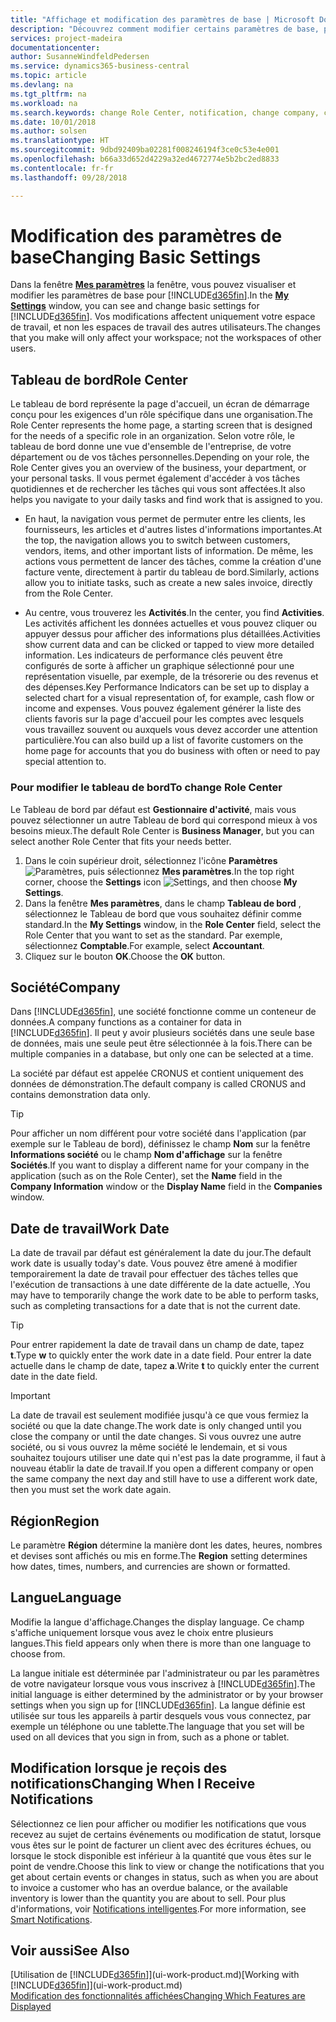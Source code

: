 ```yaml
---
title: "Affichage et modification des paramètres de base | Microsoft Docs"
description: "Découvrez comment modifier certains paramètres de base, par exemple, le tableau de bord, la société ou la date de travail."
services: project-madeira
documentationcenter: 
author: SusanneWindfeldPedersen
ms.service: dynamics365-business-central
ms.topic: article
ms.devlang: na
ms.tgt_pltfrm: na
ms.workload: na
ms.search.keywords: change Role Center, notification, change company, change work date
ms.date: 10/01/2018
ms.author: solsen
ms.translationtype: HT
ms.sourcegitcommit: 9dbd92409ba02281f008246194f3ce0c53e4e001
ms.openlocfilehash: b66a33d652d4229a32ed4672774e5b2bc2ed8833
ms.contentlocale: fr-fr
ms.lasthandoff: 09/28/2018

---
```

# <a name="changing-basic-settings"></a><span data-ttu-id="b17a5-103">Modification des paramètres de base</span><span class="sxs-lookup"><span data-stu-id="b17a5-103">Changing Basic Settings</span></span>
<span data-ttu-id="b17a5-104">Dans la fenêtre [**Mes paramètres**](https://businesscentral.dynamics.com?page=9176 "Accédez directement à votre page Paramètres utilisateurs dans Business Central") la fenêtre, vous pouvez visualiser et modifier les paramètres de base pour [!INCLUDE[d365fin](includes/d365fin_md.md)].</span><span class="sxs-lookup"><span data-stu-id="b17a5-104">In the [**My Settings**](https://businesscentral.dynamics.com?page=9176 "Go directly to your user settings page in Business Central") window, you can see and change basic settings for [!INCLUDE[d365fin](includes/d365fin_md.md)].</span></span> <span data-ttu-id="b17a5-105">Vos modifications affectent uniquement votre espace de travail, et non les espaces de travail des autres utilisateurs.</span><span class="sxs-lookup"><span data-stu-id="b17a5-105">The changes that you make will only affect your workspace; not the workspaces of other users.</span></span>  

## <a name="role-center"></a> <span data-ttu-id="b17a5-106">Tableau de bord</span><span class="sxs-lookup"><span data-stu-id="b17a5-106">Role Center</span></span>
<span data-ttu-id="b17a5-107">Le tableau de bord représente la page d'accueil, un écran de démarrage conçu pour les exigences d'un rôle spécifique dans une organisation.</span><span class="sxs-lookup"><span data-stu-id="b17a5-107">The Role Center represents the home page, a starting screen that is designed for the needs of a specific role in an organization.</span></span> <span data-ttu-id="b17a5-108">Selon votre rôle, le tableau de bord donne une vue d'ensemble de l'entreprise, de votre département ou de vos tâches personnelles.</span><span class="sxs-lookup"><span data-stu-id="b17a5-108">Depending on your role, the Role Center gives you an overview of the business, your department, or your personal tasks.</span></span> <span data-ttu-id="b17a5-109">Il vous permet également d'accéder à vos tâches quotidiennes et de rechercher les tâches qui vous sont affectées.</span><span class="sxs-lookup"><span data-stu-id="b17a5-109">It also helps you navigate to your daily tasks and find work that is assigned to you.</span></span>

-   <span data-ttu-id="b17a5-110">En haut, la navigation vous permet de permuter entre les clients, les fournisseurs, les articles et d'autres listes d'informations importantes.</span><span class="sxs-lookup"><span data-stu-id="b17a5-110">At the top, the navigation allows you to switch between customers, vendors, items, and other important lists of information.</span></span> <span data-ttu-id="b17a5-111">De même, les actions vous permettent de lancer des tâches, comme la création d'une facture vente, directement à partir du tableau de bord.</span><span class="sxs-lookup"><span data-stu-id="b17a5-111">Similarly, actions allow you to initiate tasks, such as create a new sales invoice, directly from the Role Center.</span></span>

-   <span data-ttu-id="b17a5-112">Au centre, vous trouverez les **Activités**.</span><span class="sxs-lookup"><span data-stu-id="b17a5-112">In the center, you find **Activities**.</span></span> <span data-ttu-id="b17a5-113">Les activités affichent les données actuelles et vous pouvez cliquer ou appuyer dessus pour afficher des informations plus détaillées.</span><span class="sxs-lookup"><span data-stu-id="b17a5-113">Activities show current data and can be clicked or tapped to view more detailed information.</span></span> <span data-ttu-id="b17a5-114">Les indicateurs de performance clés peuvent être configurés de sorte à afficher un graphique sélectionné pour une représentation visuelle, par exemple, de la trésorerie ou des revenus et des dépenses.</span><span class="sxs-lookup"><span data-stu-id="b17a5-114">Key Performance Indicators can be set up to display a selected chart for a visual representation of, for example, cash flow or income and expenses.</span></span> <span data-ttu-id="b17a5-115">Vous pouvez également générer la liste des clients favoris sur la page d'accueil pour les comptes avec lesquels vous travaillez souvent ou auxquels vous devez accorder une attention particulière.</span><span class="sxs-lookup"><span data-stu-id="b17a5-115">You can also build up a list of favorite customers on the home page for accounts that you do business with often or need to pay special attention to.</span></span>

### <a name="to-change-role-center"></a><span data-ttu-id="b17a5-116">Pour modifier le tableau de bord</span><span class="sxs-lookup"><span data-stu-id="b17a5-116">To change Role Center</span></span>
<span data-ttu-id="b17a5-117">Le Tableau de bord par défaut est **Gestionnaire d'activité**, mais vous pouvez sélectionner un autre Tableau de bord qui correspond mieux à vos besoins mieux.</span><span class="sxs-lookup"><span data-stu-id="b17a5-117">The default Role Center is **Business Manager**, but you can select another Role Center that fits your needs better.</span></span>
1. <span data-ttu-id="b17a5-118">Dans le coin supérieur droit, sélectionnez l'icône **Paramètres** ![Paramètres](media/ui-experience/settings_icon_small.png "Icône Paramètres du tableau de bord"), puis sélectionnez **Mes paramètres**.</span><span class="sxs-lookup"><span data-stu-id="b17a5-118">In the top right corner, choose the **Settings** icon ![Settings](media/ui-experience/settings_icon_small.png "Settings icon for role center"), and then choose **My Settings**.</span></span>
2. <span data-ttu-id="b17a5-119">Dans la fenêtre **Mes paramètres**, dans le champ **Tableau de bord** , sélectionnez le Tableau de bord que vous souhaitez définir comme standard.</span><span class="sxs-lookup"><span data-stu-id="b17a5-119">In the **My Settings** window, in the **Role Center** field, select the Role Center that you want to set as the standard.</span></span> <span data-ttu-id="b17a5-120">Par exemple, sélectionnez **Comptable**.</span><span class="sxs-lookup"><span data-stu-id="b17a5-120">For example, select **Accountant**.</span></span>
3. <span data-ttu-id="b17a5-121">Cliquez sur le bouton **OK**.</span><span class="sxs-lookup"><span data-stu-id="b17a5-121">Choose the **OK** button.</span></span>

## <a name="company"></a><span data-ttu-id="b17a5-122">Société</span><span class="sxs-lookup"><span data-stu-id="b17a5-122">Company</span></span>
<span data-ttu-id="b17a5-123">Dans [!INCLUDE[d365fin](includes/d365fin_md.md)], une société fonctionne comme un conteneur de données.</span><span class="sxs-lookup"><span data-stu-id="b17a5-123">A company functions as a container for data in [!INCLUDE[d365fin](includes/d365fin_md.md)].</span></span> <span data-ttu-id="b17a5-124">Il peut y avoir plusieurs sociétés dans une seule base de données, mais une seule peut être sélectionnée à la fois.</span><span class="sxs-lookup"><span data-stu-id="b17a5-124">There can be multiple companies in a database, but only one can be selected at a time.</span></span>

<span data-ttu-id="b17a5-125">La société par défaut est appelée CRONUS et contient uniquement des données de démonstration.</span><span class="sxs-lookup"><span data-stu-id="b17a5-125">The default company is called CRONUS and contains demonstration data only.</span></span>

> [!TIP]  
>   <span data-ttu-id="b17a5-126">Pour afficher un nom différent pour votre société dans l'application (par exemple sur le Tableau de bord), définissez le champ **Nom** sur la fenêtre **Informations société** ou le champ **Nom d'affichage** sur la fenêtre **Sociétés**.</span><span class="sxs-lookup"><span data-stu-id="b17a5-126">If you want to display a different name for your company in the application (such as on the Role Center), set the **Name** field in the **Company Information** window or the **Display Name** field in the **Companies** window.</span></span>  

## <a name="work-date"></a><span data-ttu-id="b17a5-127">Date de travail</span><span class="sxs-lookup"><span data-stu-id="b17a5-127">Work Date</span></span>
<span data-ttu-id="b17a5-128">La date de travail par défaut est généralement la date du jour.</span><span class="sxs-lookup"><span data-stu-id="b17a5-128">The default work date is usually today's date.</span></span> <span data-ttu-id="b17a5-129">Vous pouvez être amené à modifier temporairement la date de travail pour effectuer des tâches telles que l'exécution de transactions à une date différente de la date actuelle, .</span><span class="sxs-lookup"><span data-stu-id="b17a5-129">You may have to temporarily change the work date to be able to perform tasks, such as completing transactions for a date that is not the current date.</span></span>

> [!TIP]  
>   <span data-ttu-id="b17a5-130">Pour entrer rapidement la date de travail dans un champ de date, tapez **t**.</span><span class="sxs-lookup"><span data-stu-id="b17a5-130">Type **w** to quickly enter the work date in a date field.</span></span> <span data-ttu-id="b17a5-131">Pour entrer la date actuelle dans le champ de date, tapez **a**.</span><span class="sxs-lookup"><span data-stu-id="b17a5-131">Write **t** to quickly enter the current date in the date field.</span></span>

> [!IMPORTANT]  
>   <span data-ttu-id="b17a5-132">La date de travail est seulement modifiée jusqu'à ce que vous fermiez la société ou que la date change.</span><span class="sxs-lookup"><span data-stu-id="b17a5-132">The work date is only changed until you close the company or until the date changes.</span></span> <span data-ttu-id="b17a5-133">Si vous ouvrez une autre société, ou si vous ouvrez la même société le lendemain, et si vous souhaitez toujours utiliser une date qui n'est pas la date programme, il faut à nouveau établir la date de travail.</span><span class="sxs-lookup"><span data-stu-id="b17a5-133">If you open a different company or open the same company the next day and still have to use a different work date, then you must set the work date again.</span></span>

## <a name="region"></a> <span data-ttu-id="b17a5-134">Région</span><span class="sxs-lookup"><span data-stu-id="b17a5-134">Region</span></span>
<span data-ttu-id="b17a5-135">Le paramètre **Région** détermine la manière dont les dates, heures, nombres et devises sont affichés ou mis en forme.</span><span class="sxs-lookup"><span data-stu-id="b17a5-135">The **Region** setting determines how dates, times, numbers, and currencies are shown or formatted.</span></span>   


## <a name="language"></a> <span data-ttu-id="b17a5-136">Langue</span><span class="sxs-lookup"><span data-stu-id="b17a5-136">Language</span></span>
<span data-ttu-id="b17a5-137">Modifie la langue d'affichage.</span><span class="sxs-lookup"><span data-stu-id="b17a5-137">Changes the display language.</span></span> <span data-ttu-id="b17a5-138">Ce champ s'affiche uniquement lorsque vous avez le choix entre plusieurs langues.</span><span class="sxs-lookup"><span data-stu-id="b17a5-138">This field appears only when there is more than one language to choose from.</span></span> 

<span data-ttu-id="b17a5-139">La langue initiale est déterminée par l'administrateur ou par les paramètres de votre navigateur lorsque vous vous inscrivez à [!INCLUDE[d365fin](includes/d365fin_md.md)].</span><span class="sxs-lookup"><span data-stu-id="b17a5-139">The initial language is either determined by the administrator or by your browser settings when you sign up for [!INCLUDE[d365fin](includes/d365fin_md.md)].</span></span> <span data-ttu-id="b17a5-140">La langue définie est utilisée sur tous les appareils à partir desquels vous vous connectez, par exemple un téléphone ou une tablette.</span><span class="sxs-lookup"><span data-stu-id="b17a5-140">The language that you set will be used on all devices that you sign in from, such as a phone or tablet.</span></span>

## <a name="changing-when-i-receive-notifications"></a><span data-ttu-id="b17a5-141">Modification lorsque je reçois des notifications</span><span class="sxs-lookup"><span data-stu-id="b17a5-141">Changing When I Receive Notifications</span></span>
<span data-ttu-id="b17a5-142">Sélectionnez ce lien pour afficher ou modifier les notifications que vous recevez au sujet de certains événements ou modification de statut, lorsque vous êtes sur le point de facturer un client avec des écritures échues, ou lorsque le stock disponible est inférieur à la quantité que vous êtes sur le point de vendre.</span><span class="sxs-lookup"><span data-stu-id="b17a5-142">Choose this link to view or change the notifications that you get about certain events or changes in status, such as when you are about to invoice a customer who has an overdue balance, or the available inventory is lower than the quantity you are about to sell.</span></span> <span data-ttu-id="b17a5-143">Pour plus d'informations, voir [Notifications intelligentes](ui-smart-notifications.md).</span><span class="sxs-lookup"><span data-stu-id="b17a5-143">For more information, see [Smart Notifications](ui-smart-notifications.md).</span></span>

## <a name="see-also"></a><span data-ttu-id="b17a5-144">Voir aussi</span><span class="sxs-lookup"><span data-stu-id="b17a5-144">See Also</span></span>
<span data-ttu-id="b17a5-145">[Utilisation de [!INCLUDE[d365fin](includes/d365fin_md.md)]](ui-work-product.md)</span><span class="sxs-lookup"><span data-stu-id="b17a5-145">[Working with [!INCLUDE[d365fin](includes/d365fin_md.md)]](ui-work-product.md)</span></span>  
[<span data-ttu-id="b17a5-146">Modification des fonctionnalités affichées</span><span class="sxs-lookup"><span data-stu-id="b17a5-146">Changing Which Features are Displayed</span></span>](ui-experiences.md)  

